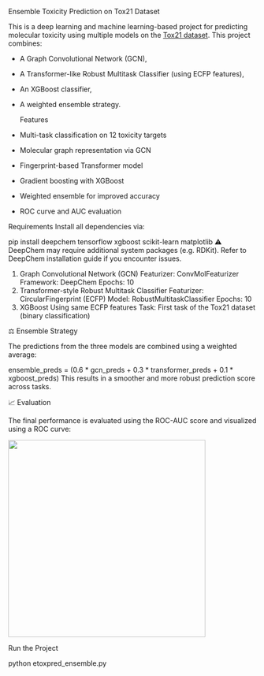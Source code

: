  Ensemble Toxicity Prediction on Tox21 Dataset

This is a deep learning and machine learning-based project for predicting molecular toxicity using multiple models on the [Tox21 dataset](https://tripod.nih.gov/tox21/). This project combines:
- A Graph Convolutional Network (GCN),
- A Transformer-like Robust Multitask Classifier (using ECFP features),
- An XGBoost classifier,
- A weighted ensemble strategy.

  Features
- Multi-task classification on 12 toxicity targets
- Molecular graph representation via GCN
- Fingerprint-based Transformer model
- Gradient boosting with XGBoost
- Weighted ensemble for improved accuracy
- ROC curve and AUC evaluation
  
Requirements
Install all dependencies via:

pip install deepchem tensorflow xgboost scikit-learn matplotlib
⚠️ DeepChem may require additional system packages (e.g. RDKit). Refer to DeepChem installation guide if you encounter issues.

1. Graph Convolutional Network (GCN)
Featurizer: ConvMolFeaturizer
Framework: DeepChem
Epochs: 10
2. Transformer-style Robust Multitask Classifier
Featurizer: CircularFingerprint (ECFP)
Model: RobustMultitaskClassifier
Epochs: 10
3. XGBoost
Using same ECFP features
Task: First task of the Tox21 dataset (binary classification)

⚖️ Ensemble Strategy

The predictions from the three models are combined using a weighted average:

ensemble_preds = (0.6 * gcn_preds + 0.3 * transformer_preds + 0.1 * xgboost_preds)
This results in a smoother and more robust prediction score across tasks.

📈 Evaluation

The final performance is evaluated using the ROC-AUC score and visualized using a ROC curve:

<img src="https://upload.wikimedia.org/wikipedia/commons/1/13/Roc_curve.svg" width="400"/>

Run the Project

python etoxpred_ensemble.py

